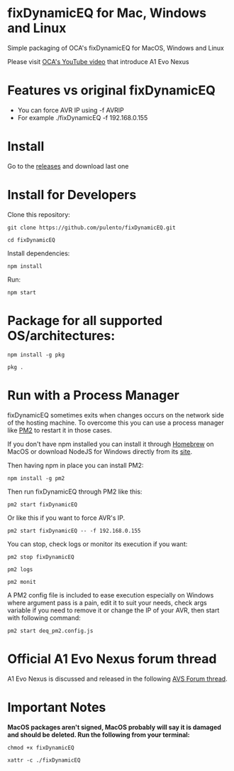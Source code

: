 # fixDynamicEQ for Mac, Windows and Linux

Simple packaging of OCA's fixDynamicEQ for MacOS, Windows and Linux

Please visit [OCA's YouTube video](https://www.youtube.com/watch?v=tNj-nWR-Yyo) that introduce A1 Evo Nexus

# Features vs original fixDynamicEQ

<ul>
  <li>You can force AVR IP using -f AVRIP</li>
  <li>For example ./fixDynamicEQ -f 192.168.0.155</li>
</ul>

# Install

Go to the [releases](https://github.com/pulento/fixDynamicEQ/releases) and download last one

# Install for Developers

Clone this repository:
```
git clone https://github.com/pulento/fixDynamicEQ.git
```
```
cd fixDynamicEQ
```

Install dependencies:

```
npm install
```

Run:

```
npm start
```

# Package for all supported OS/architectures:

```
npm install -g pkg
````

```
pkg .
````

# Run with a Process Manager

fixDynamicEQ sometimes exits when changes occurs on the network side of the hosting machine. To overcome this you can use a process
manager like [PM2](https://pm2.keymetrics.io/) to restart it in those cases.

If you don't have npm installed you can install it through [Homebrew](https://brew.sh) on MacOS or download NodeJS for Windows directly from its [site](https://nodejs.org/en/download/package-manager).

Then having npm in place you can install PM2:

```
npm install -g pm2
````

Then run fixDynamicEQ through PM2 like this:

````
pm2 start fixDynamicEQ
`````

Or like this if you want to force AVR's IP.

````
pm2 start fixDynamicEQ -- -f 192.168.0.155
`````

You can stop, check logs or monitor its execution if you want:

````
pm2 stop fixDynamicEQ
`````

````
pm2 logs
`````

````
pm2 monit
`````

A PM2 config file is included to ease execution especially on Windows where argument pass is a pain, edit it to suit your needs, check args variable if you need to remove it or change the IP of your AVR, then start with following command:

````
pm2 start deq_pm2.config.js
````

# Official A1 Evo Nexus forum thread

A1 Evo Nexus is discussed and released in the following [AVS Forum thread](https://www.avsforum.com/threads/nexus-next-gen-room-eq-by-oca.3309475).

# Important Notes

**MacOS packages aren't signed, MacOS probably will say it is damaged and should be deleted. Run the following from your terminal:**

```
chmod +x fixDynamicEQ
```

```
xattr -c ./fixDynamicEQ
```
